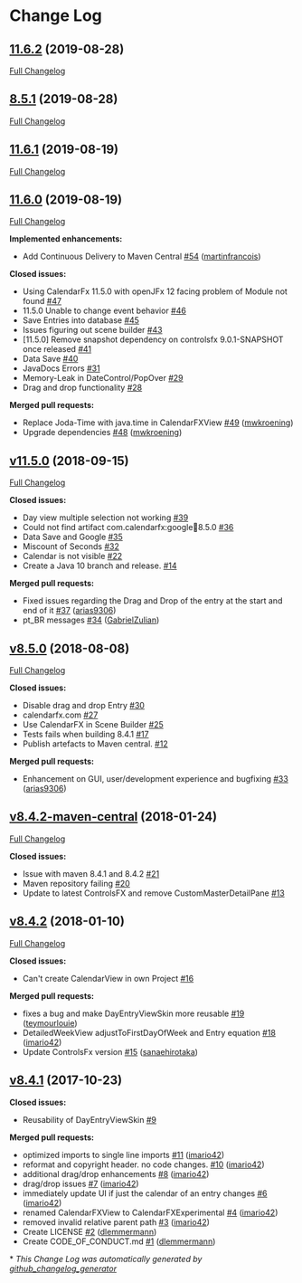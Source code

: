 # Change Log

## [11.6.2](https://github.com/dlsc-software-consulting-gmbh/CalendarFX/tree/11.6.2) (2019-08-28)
[Full Changelog](https://github.com/dlsc-software-consulting-gmbh/CalendarFX/compare/8.5.1...11.6.2)

## [8.5.1](https://github.com/dlsc-software-consulting-gmbh/CalendarFX/tree/8.5.1) (2019-08-28)
[Full Changelog](https://github.com/dlsc-software-consulting-gmbh/CalendarFX/compare/11.6.1...8.5.1)

## [11.6.1](https://github.com/dlsc-software-consulting-gmbh/CalendarFX/tree/11.6.1) (2019-08-19)
[Full Changelog](https://github.com/dlsc-software-consulting-gmbh/CalendarFX/compare/11.6.0...11.6.1)

## [11.6.0](https://github.com/dlsc-software-consulting-gmbh/CalendarFX/tree/11.6.0) (2019-08-19)
[Full Changelog](https://github.com/dlsc-software-consulting-gmbh/CalendarFX/compare/v11.5.0...11.6.0)

**Implemented enhancements:**

- Add Continuous Delivery to Maven Central [\#54](https://github.com/dlsc-software-consulting-gmbh/CalendarFX/pull/54) ([martinfrancois](https://github.com/martinfrancois))

**Closed issues:**

- Using CalendarFx 11.5.0 with openJFx 12 facing problem of Module not found [\#47](https://github.com/dlsc-software-consulting-gmbh/CalendarFX/issues/47)
- 11.5.0 Unable to change event behavior  [\#46](https://github.com/dlsc-software-consulting-gmbh/CalendarFX/issues/46)
- Save Entries into database [\#45](https://github.com/dlsc-software-consulting-gmbh/CalendarFX/issues/45)
- Issues figuring out scene builder [\#43](https://github.com/dlsc-software-consulting-gmbh/CalendarFX/issues/43)
- \[11.5.0\] Remove snapshot dependency on controlsfx 9.0.1-SNAPSHOT once released [\#41](https://github.com/dlsc-software-consulting-gmbh/CalendarFX/issues/41)
- Data Save [\#40](https://github.com/dlsc-software-consulting-gmbh/CalendarFX/issues/40)
- JavaDocs Errors [\#31](https://github.com/dlsc-software-consulting-gmbh/CalendarFX/issues/31)
- Memory-Leak in DateControl/PopOver [\#29](https://github.com/dlsc-software-consulting-gmbh/CalendarFX/issues/29)
- Drag and drop functionality [\#28](https://github.com/dlsc-software-consulting-gmbh/CalendarFX/issues/28)

**Merged pull requests:**

- Replace Joda-Time with java.time in CalendarFXView [\#49](https://github.com/dlsc-software-consulting-gmbh/CalendarFX/pull/49) ([mwkroening](https://github.com/mwkroening))
- Upgrade dependencies [\#48](https://github.com/dlsc-software-consulting-gmbh/CalendarFX/pull/48) ([mwkroening](https://github.com/mwkroening))

## [v11.5.0](https://github.com/dlsc-software-consulting-gmbh/CalendarFX/tree/v11.5.0) (2018-09-15)
[Full Changelog](https://github.com/dlsc-software-consulting-gmbh/CalendarFX/compare/v8.5.0...v11.5.0)

**Closed issues:**

- Day view multiple selection not working [\#39](https://github.com/dlsc-software-consulting-gmbh/CalendarFX/issues/39)
-  Could not find artifact com.calendarfx:google:jar:8.5.0  [\#36](https://github.com/dlsc-software-consulting-gmbh/CalendarFX/issues/36)
- Data Save and Google [\#35](https://github.com/dlsc-software-consulting-gmbh/CalendarFX/issues/35)
- Miscount of Seconds [\#32](https://github.com/dlsc-software-consulting-gmbh/CalendarFX/issues/32)
- Calendar is not visible [\#22](https://github.com/dlsc-software-consulting-gmbh/CalendarFX/issues/22)
- Create a Java 10 branch and release. [\#14](https://github.com/dlsc-software-consulting-gmbh/CalendarFX/issues/14)

**Merged pull requests:**

- Fixed issues regarding the Drag and Drop of the entry at the start and end of it [\#37](https://github.com/dlsc-software-consulting-gmbh/CalendarFX/pull/37) ([arias9306](https://github.com/arias9306))
- pt\_BR messages [\#34](https://github.com/dlsc-software-consulting-gmbh/CalendarFX/pull/34) ([GabrielZulian](https://github.com/GabrielZulian))

## [v8.5.0](https://github.com/dlsc-software-consulting-gmbh/CalendarFX/tree/v8.5.0) (2018-08-08)
[Full Changelog](https://github.com/dlsc-software-consulting-gmbh/CalendarFX/compare/v8.4.2-maven-central...v8.5.0)

**Closed issues:**

- Disable drag and drop Entry [\#30](https://github.com/dlsc-software-consulting-gmbh/CalendarFX/issues/30)
- calendarfx.com [\#27](https://github.com/dlsc-software-consulting-gmbh/CalendarFX/issues/27)
- Use CalendarFX in Scene Builder [\#25](https://github.com/dlsc-software-consulting-gmbh/CalendarFX/issues/25)
- Tests fails when building 8.4.1 [\#17](https://github.com/dlsc-software-consulting-gmbh/CalendarFX/issues/17)
- Publish artefacts to Maven central. [\#12](https://github.com/dlsc-software-consulting-gmbh/CalendarFX/issues/12)

**Merged pull requests:**

- Enhancement on GUI, user/development experience and bugfixing [\#33](https://github.com/dlsc-software-consulting-gmbh/CalendarFX/pull/33) ([arias9306](https://github.com/arias9306))

## [v8.4.2-maven-central](https://github.com/dlsc-software-consulting-gmbh/CalendarFX/tree/v8.4.2-maven-central) (2018-01-24)
[Full Changelog](https://github.com/dlsc-software-consulting-gmbh/CalendarFX/compare/v8.4.2...v8.4.2-maven-central)

**Closed issues:**

- Issue with maven 8.4.1 and 8.4.2 [\#21](https://github.com/dlsc-software-consulting-gmbh/CalendarFX/issues/21)
- Maven repository failing [\#20](https://github.com/dlsc-software-consulting-gmbh/CalendarFX/issues/20)
- Update to latest ControlsFX and remove CustomMasterDetailPane [\#13](https://github.com/dlsc-software-consulting-gmbh/CalendarFX/issues/13)

## [v8.4.2](https://github.com/dlsc-software-consulting-gmbh/CalendarFX/tree/v8.4.2) (2018-01-10)
[Full Changelog](https://github.com/dlsc-software-consulting-gmbh/CalendarFX/compare/v8.4.1...v8.4.2)

**Closed issues:**

- Can't create CalendarView in own Project [\#16](https://github.com/dlsc-software-consulting-gmbh/CalendarFX/issues/16)

**Merged pull requests:**

- fixes a bug and make DayEntryViewSkin more reusable [\#19](https://github.com/dlsc-software-consulting-gmbh/CalendarFX/pull/19) ([teymourlouie](https://github.com/teymourlouie))
- DetailedWeekView adjustToFirstDayOfWeek and Entry equation [\#18](https://github.com/dlsc-software-consulting-gmbh/CalendarFX/pull/18) ([imario42](https://github.com/imario42))
- Update ControlsFx version [\#15](https://github.com/dlsc-software-consulting-gmbh/CalendarFX/pull/15) ([sanaehirotaka](https://github.com/sanaehirotaka))

## [v8.4.1](https://github.com/dlsc-software-consulting-gmbh/CalendarFX/tree/v8.4.1) (2017-10-23)
**Closed issues:**

- Reusability of DayEntryViewSkin [\#9](https://github.com/dlsc-software-consulting-gmbh/CalendarFX/issues/9)

**Merged pull requests:**

- optimized imports to single line imports [\#11](https://github.com/dlsc-software-consulting-gmbh/CalendarFX/pull/11) ([imario42](https://github.com/imario42))
- reformat and copyright header. no code changes. [\#10](https://github.com/dlsc-software-consulting-gmbh/CalendarFX/pull/10) ([imario42](https://github.com/imario42))
- additional drag/drop enhancements [\#8](https://github.com/dlsc-software-consulting-gmbh/CalendarFX/pull/8) ([imario42](https://github.com/imario42))
- drag/drop issues [\#7](https://github.com/dlsc-software-consulting-gmbh/CalendarFX/pull/7) ([imario42](https://github.com/imario42))
- immediately update UI if just the calendar of an entry changes [\#6](https://github.com/dlsc-software-consulting-gmbh/CalendarFX/pull/6) ([imario42](https://github.com/imario42))
- renamed CalendarFXView to CalendarFXExperimental [\#4](https://github.com/dlsc-software-consulting-gmbh/CalendarFX/pull/4) ([imario42](https://github.com/imario42))
- removed invalid relative parent path [\#3](https://github.com/dlsc-software-consulting-gmbh/CalendarFX/pull/3) ([imario42](https://github.com/imario42))
- Create LICENSE [\#2](https://github.com/dlsc-software-consulting-gmbh/CalendarFX/pull/2) ([dlemmermann](https://github.com/dlemmermann))
- Create CODE\_OF\_CONDUCT.md [\#1](https://github.com/dlsc-software-consulting-gmbh/CalendarFX/pull/1) ([dlemmermann](https://github.com/dlemmermann))



\* *This Change Log was automatically generated by [github_changelog_generator](https://github.com/skywinder/Github-Changelog-Generator)*
